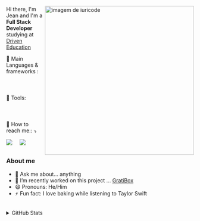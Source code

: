 <div>
 
 [<img src="https://raw.githubusercontent.com/MicaelliMedeiros/micaellimedeiros/master/image/computer-illustration.png" min-width="400px" max-width="400px" width="400px" align="right" alt="imagem de iuricode">](https://github.com/jefranca)
 

  Hi there, I'm Jean and I'm a  <strong>Full Stack Developer</strong> studying at [Driven Education](https://www.driven.com.br/) 

<p align="left">
  💼 Main Languages & frameworks :
 </p>
<img src="https://img.shields.io/badge/Node.js-339933?style=for-the-badge&logo=nodedotjs&logoColor=white" alt=""/>  <span>&nbsp;</span>
 <img src="https://img.shields.io/badge/Jest-C21325?style=for-the-badge&logo=jest&logoColor=white" alt=""/>  <span>&nbsp;</span>
 <img src="https://img.shields.io/badge/React-20232A?style=for-the-badge&logo=react&logoColor=61DAFB" alt=""/> <span>&nbsp;</span>
 <img src="https://img.shields.io/badge/JavaScript-323330?style=for-the-badge&logo=javascript&logoColor=F7DF1E" alt=""/> <span>&nbsp;</span>
 <img src="https://img.shields.io/badge/styled--components-DB7093?style=for-the-badge&logo=styled-components&logoColor=white" alt=""/> <span>&nbsp;</span>
 
  ###

<p align="left">
  💼 Tools:
 </p>
 <img src="https://img.shields.io/badge/Git-F05032?style=for-the-badge&logo=git&logoColor=white" alt=""/> <span>&nbsp;</span>
 <img src="https://img.shields.io/badge/GitHub-100000?style=for-the-badge&logo=github&logoColor=white" alt=""/> <span>&nbsp;</span>
 <img src="https://img.shields.io/badge/Visual_Studio_Code-0078D4?style=for-the-badge&logo=visual%20studio%20code&logoColor=white" alt=""/> <span>&nbsp;</span>
 <img src="https://img.shields.io/badge/Vercel-000000?style=for-the-badge&logo=vercel&logoColor=white" alt=""/> <span>&nbsp;</span>
 <img src="https://img.shields.io/badge/Heroku-430098?style=for-the-badge&logo=heroku&logoColor=white" alt=""/> 
 
###

<p align="left">
  💌 How to reach me:: ⤵️
</p>
 
 [<img src="https://img.shields.io/badge/linkedin-%230077B5.svg?&style=for-the-badge&logo=linkedin&logoColor=white" />](https://www.linkedin.com/in/jean-frança-4b1ab121a/) <span>&nbsp;</span> <span>&nbsp;</span> [<img src = "https://img.shields.io/badge/Gmail-D14836?style=for-the-badge&logo=gmail&logoColor=white">](mailto:jean13franca@gmail.com) <span>&nbsp;</span> 
 
##
 
</div>

### About me

- 💬 Ask me about... anything
- 🔭 I’m recently worked on this project ... [GratiBox](https://grati-box-front.vercel.app)
- 😄 Pronouns: He/Him
- ⚡ Fun fact: I love baking while listening to Taylor Swift
 ##
 

<details>
        <summary>GitHub Stats</summary>
 <div align="center" >
  <img height="160em" src="https://github-readme-stats.vercel.app/api?username=jefranca&show_icons=true&theme=dracula&include_all_commits=true&count_private=true"/> </div> <span>&nbsp;</span>  <div align="center" > <img align="center" height="160Em" src="https://github-readme-stats.vercel.app/api/top-langs/?username=jefranca&layout=compact&langs_count=16&theme=dracula"/> </div>
    </details>
    
 




<!--
**jefranca/jefranca** is a ✨ _special_ ✨ repository because its `README.md` (this file) appears on your GitHub profile.

Here are some ideas to get you started:

- 🔭 I’m currently working on ...
- 🌱 I’m currently learning ...
- 👯 I’m looking to collaborate on ...
- 🤔 I’m looking for help with ...
- 💬 Ask me about ...
- 📫 How to reach me: ...
- 😄 Pronouns: ...
- ⚡ Fun fact: ...
-->
